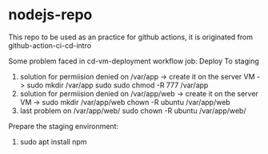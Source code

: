 # nodejs-repo
This repo to be used as an practice for github actions, it is originated from github-action-ci-cd-intro 



Some problem faced in cd-vm-deployment workflow job: Deploy To staging

1) solution for permiision denied on /var/app -> create it on the server VM ->
   sudo mkdir /var/app
   sudo sudo chmod -R 777 /var/app
2) solution for permiision denied on /var/app/web -> create it on the server VM ->
   sudo mkdir /var/app/web
   chown -R ubuntu /var/app/web
3) last problem on /var/app/web/
  sudo chown -R ubuntu /var/app/web/



Prepare the staging environment:
1) sudo apt install npm


